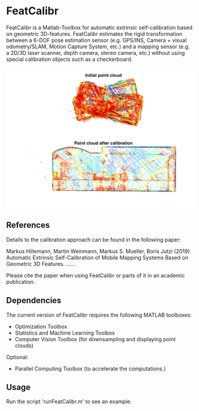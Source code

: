 # FeatCalibr
FeatCalibr is a Matlab-Toolbox for automatic extrinsic self-calibration based on geometric 3D-features. FeatCalibr estimates the rigid transformation between a 6-DOF pose estimation sensor (e.g. GPS/INS, Camera + visual odometry/SLAM, Motion Capture System, etc.) and a mapping sensor (e.g. a 2D/3D laser scanner, depth camera, stereo camera, etc.) without using special calibration objects such as a checkerboard.

![](calibrationExample.png )

## References
Details to the calibration approach can be found in the following paper:

Markus Hillemann, Martin Weinmann, Markus S. Mueller, Boris Jutzi (2019). Automatic Extrinsic Self-Calibration of Mobile Mapping Systems Based on Geometric 3D Features. ......

Please cite the paper when using FeatCalibr or parts of it in an academic publication.

## Dependencies
The current version of FeatCalibr requires the following MATLAB toolboxes:

* Optimization Toolbox
* Statistics and Machine Learning Toolbox
* Computer Vision Toolbox (for downsampling and displaying point clouds)

Optional:

* Parallel Computing Toolbox (to accelerate the computations.)

## Usage
Run the script 'runFeatCalibr.m' to see an example.
